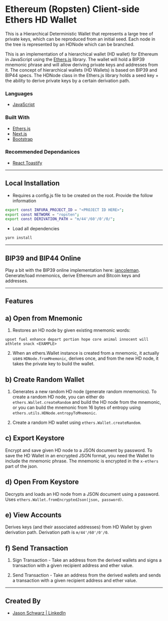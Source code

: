 # Ethereum (Ropsten) Client-side Ethers HD Wallet
<!-- [View Website Here](https://king-wiki.herokuapp.com/) -->


<!-- <p align=”center”>
<img src="images/readme-cover.png" alt="Logo" width="800" height="600">
</p> -->

<!-- ABOUT THE PROJECT -->



This is a Hierarchical Deterministic Wallet that represents a large tree of private keys, which can be reproduced from an initial seed. Each node in the tree is represented by an HDNode which can be branched.

This is an implementation of a hierarchical wallet (HD wallet) for Ethereum in JavaScript using the [Ethers.js](https://github.com/ethers-io/ethers.js) library. The wallet will hold a BIP39 mnemonic phrase and will allow deriving private keys and addresses from it. The concept of hierarchical wallets (HD Wallets) is based on BIP39 and BIP44 specs. The HDNode class in the Ethers.js library holds a seed key + the ability to derive private keys by a certain derivation path.

### Languages

- [JavaScript](https://www.javascript.com/)

### Built With

- [Ethers.js](https://docs.ethers.io/v5/)
- [Next.js](https://nextjs.org/)
- [Bootstrap](https://getbootstrap.com/)

### Recommended Dependanices

- [React Toastify](https://github.com/fkhadra/react-toastify#readme)

<!-- GETTING STARTED -->


---

## Local Installation

- Requires a config.js file to be created on the root. Provide the follow information

```bash
export const INFURA_PROJECT_ID = "<PROJECT ID HERE>";
export const NETWORK = "ropsten";
export const DERIVATION_PATH = "m/44'/60'/0'/0/";
```

- Load all dependencies

```bash
yarn install
```

---

## BIP39 and BIP44 Online

Play a bit with the BIP39 online implementation here: [iancoleman](https://iancoleman.io/bip39). Generate/load mnemonics, derive Ethereum and Bitcoin keys and addresses.

---

## Features

## a) Open from Mnemonic

1. Restores an HD node by given existing mnemonic words:

```
upset fuel enhance depart portion hope core animal innocent will athlete snack <EXAMPLE>
```

2. When an ethers.Wallet instance is created from a mnemonic, it actually uses `HDNode.fromMnemonic`, derives once, and from the new HD node, it takes the private key to build the wallet.

## b) Create Random Wallet

1. Generates a new random HD node (generate random mnemonics). To create a random HD node, you can either do `ethers.Wallet.createRandom` and build the HD node from the mnemonic, or you can build the mnemonic from 16 bytes of entropy using `ethers.utils.HDNode.entropyToMnemonic`.

2. Create a random HD wallet using `ethers.Wallet.createRandom`.

## c) Export Keystore

Encrypt and save given HD node to a JSON document by password. To save the HD Wallet in an encrypted JSON format, you need the Wallet to include the mnemonic phrase. The mnemonic is encrypted in the `x-ethers` part of the json.

## d) Open From Keystore

Decrypts and loads an HD node from a JSON document using a password. Uses `ethers.Wallet.fromEncryptedJson(json, password)`.

## e) View Accounts

Derives keys (and their associated addresses) from HD Wallet by given derivation path. Derivation path is `m/44'/60'/0'/0`.

## f) Send Transaction

1. Sign Transaction - Take an address from the derived wallets and signs a transaction with a given recipient address and ether value.

2. Send Transaction - Take an address from the derived wallets and sends a transaction with a given recipient address and ether value.

---

## Created By

- [Jason Schwarz | LinkedIn](https://www.linkedin.com/in/jason-schwarz-75b91482/)
